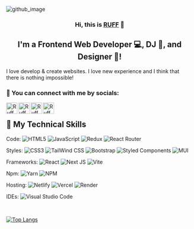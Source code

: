 ![github_image](https://user-images.githubusercontent.com/109545471/232394771-6166c7ca-8ac4-49d4-975f-51084a787244.jpg)

<h3 align="center">
Hi, this is <a href="https://www.yushi.dev/" target="_blank" rel="noreferrer">RUFF</a> 👋
</h3>

<h2 align="center">
I'm a Frontend Web Developer 💻, DJ 📸, and Designer 🎨!
</h2>

I love develop & create websites. I love new experience and I think that there is nothing impossible!

### 🤝 You can connect with me by socials:

<a href="https://www.instagram.com/ruffmusic/"><img align="left" src="https://user-images.githubusercontent.com/109545471/232395544-4ceb835e-170e-439d-be34-7fda002a5efc.png" alt="Ruff @ Instagram" width="30px"/></a>
<a href="https://web.facebook.com/rafail.askerov"><img align="left" src="https://user-images.githubusercontent.com/109545471/232395559-adc9f51e-b0b9-469a-855b-5a1a72e99c3b.png" alt="Ruff @ Facebook" width="30px"/></a>
<a href="http://t.me/ruffmusic"><img align="left" src="https://user-images.githubusercontent.com/109545471/232395579-16adbc64-8322-414d-a842-d669c028b98b.png" alt="Ruff @ Telegram" width="30px"/></a>
<a href="https://wa.me/77471104757"><img align="left" src="https://user-images.githubusercontent.com/109545471/232395628-b8fce6a2-3c45-43f6-97f6-ae0ad925b52a.png" alt="Ruff @ Whatsapp" width="30px"/></a>
</br>

## 💼 My Technical Skills

Code:
![HTML5](https://img.shields.io/badge/html5-%23E34F26.svg?style=for-the-badge&logo=html5&logoColor=white)
![JavaScript](https://img.shields.io/badge/javascript-%23323330.svg?style=for-the-badge&logo=javascript&logoColor=%23F7DF1E)
![Redux](https://img.shields.io/badge/redux-%23593d88.svg?style=for-the-badge&logo=redux&logoColor=white)
![React Router](https://img.shields.io/badge/React_Router-CA4245?style=for-the-badge&logo=react-router&logoColor=white)

Styles: 
![CSS3](https://img.shields.io/badge/css3-%231572B6.svg?style=for-the-badge&logo=css3&logoColor=white)
![TailWind CSS](https://img.shields.io/badge/tailwindcss-%2338B2AC.svg?style=for-the-badge&logo=tailwind-css&logoColor=white)
![Bootstrap](https://img.shields.io/badge/bootstrap-%23563D7C.svg?style=for-the-badge&logo=bootstrap&logoColor=white)
![Styled Components](https://img.shields.io/badge/styled--components-DB7093?style=for-the-badge&logo=styled-components&logoColor=white)
![MUI](https://img.shields.io/badge/MUI-%230081CB.svg?style=for-the-badge&logo=mui&logoColor=white)

Frameworks:
![React](https://img.shields.io/badge/react-%2320232a.svg?style=for-the-badge&logo=react&logoColor=%2361DAFB)
![Next JS](https://img.shields.io/badge/Next-black?style=for-the-badge&logo=next.js&logoColor=white)
![Vite](https://img.shields.io/badge/vite-%23646CFF.svg?style=for-the-badge&logo=vite&logoColor=white)

Npm:
![Yarn](https://img.shields.io/badge/yarn-%232C8EBB.svg?style=for-the-badge&logo=yarn&logoColor=white)
![NPM](https://img.shields.io/badge/NPM-%23CB3837.svg?style=for-the-badge&logo=npm&logoColor=white)

Hosting:
![Netlify](https://img.shields.io/badge/netlify-%23000000.svg?style=for-the-badge&logo=netlify&logoColor=#00C7B7)
![Vercel](https://img.shields.io/badge/vercel-%23000000.svg?style=for-the-badge&logo=vercel&logoColor=white)
![Render](https://img.shields.io/badge/Render-%46E3B7.svg?style=for-the-badge&logo=render&logoColor=white)

IDEs:
![Visual Studio Code](https://img.shields.io/badge/Visual%20Studio%20Code-0078d7.svg?style=for-the-badge&logo=visual-studio-code&logoColor=white)

</br>

[![Top Langs](https://github-readme-stats.vercel.app/api/top-langs/?username=1982ruff)](https://github.com/1982ruff)

</br>


